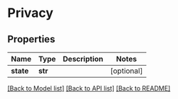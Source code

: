 # Privacy

## Properties
Name | Type | Description | Notes
------------ | ------------- | ------------- | -------------
**state** | **str** |  | [optional] 

[[Back to Model list]](../../README.md#documentation-for-models) [[Back to API list]](../../README.md#documentation-for-api-endpoints) [[Back to README]](../../README.md)


